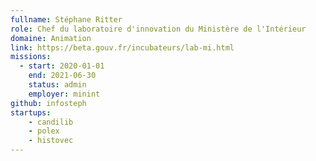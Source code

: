 ```yaml
---
fullname: Stéphane Ritter
role: Chef du laboratoire d'innovation du Ministère de l'Intérieur
domaine: Animation
link: https://beta.gouv.fr/incubateurs/lab-mi.html
missions:
  - start: 2020-01-01
    end: 2021-06-30
    status: admin
    employer: minint
github: infosteph
startups:
    - candilib
    - polex
    - histovec
---
```


